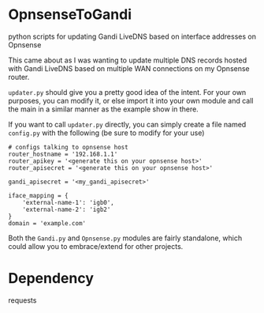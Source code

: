 # OpnsenseToGandi
python scripts for updating Gandi LiveDNS based on interface addresses on Opnsense

This came about as I was wanting to update multiple DNS records hosted with
Gandi LiveDNS based on multiple WAN connections on my Opnsense router.

`updater.py` should give you a pretty good idea of the intent. For your own
purposes, you can modify it, or else import it into your own module
and call the main in a similar manner as the example show in there.

If you want to call `updater.py` directly, you can simply create a
file named `config.py` with the following (be sure to modify for your use)
```
# configs talking to opnsense host
router_hostname = '192.168.1.1'
router_apikey = '<generate this on your opnsense host>'
router_apisecret = '<generate this on your opnsense host>'

gandi_apisecret = '<my_gandi_apisecret>'

iface_mapping = {
    'external-name-1': 'igb0',
    'external-name-2': 'igb2'
}
domain = 'example.com'
```

Both the `Gandi.py` and `Opnsense.py` modules are fairly standalone, which
could allow you to embrace/extend for other projects.

# Dependency
requests